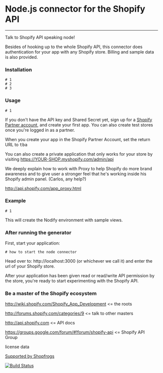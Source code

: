 # Node.js connector for the Shopify API
***
Talk to Shopify API speaking node!

Besides of hooking up to the whole Shopify API, this connector does authentication for your app with any Shopify store. Billing and sample data is also provided.

### Installation

    # 1
    # 2
    # 3

### Usage

    # 1

If you don't have the API key and Shared Secret yet, sign up for a [Shopify Partner account](https://app.shopify.com/services/partners/signup/), and create your first app. You can also create test stores
once you're logged in as a partner.

When you create your app in the Shopify Partner Account, set the return URL to
<tt>tba</tt>

You can also create a private application that only works for your store by
visiting https://YOUR-SHOP.myshopify.com/admin/api

We deeply explain how to work with Proxy to help Shopify do more brand awareness and to give user a stronger feel that he's working inside his Shopify admin panel. (Carlos, any help?)

http://api.shopify.com/app_proxy.html

### Example

    # 1

This will create the Nodify environment with sample views.

### After running the generator

First, start your application:

    # how to start the node connector

Head over to: http://localhost:3000 (or whichever we call it) and enter the url of your Shopify store.

After your application has been given read or read/write API permission by the
store, you're ready to start experimenting with the Shopify API.

### Be a master of the Shopify ecosystem

http://wiki.shopify.com/Shopify_App_Development <= the roots

http://forums.shopify.com/categories/9 <= talk to other masters

http://api.shopify.com <= API docs

https://groups.google.com/forum/#!forum/shopify-api <= Shopify API Group

license data

[Supported by Shopfrogs](http://www.shopfrogs.com/shopify/)


[![Build Status](https://secure.travis-ci.org/Shopfrogs/Nodify.png?branch=master)](http://travis-ci.org/Shopfrogs/Nodify)
